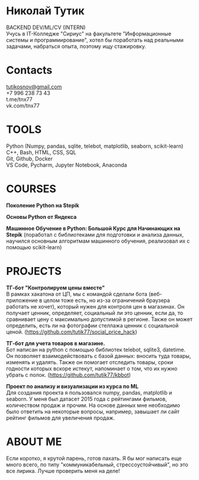 # Николай Тутик
BACKEND DEV/ML/CV (INTERN)\
Учусь в IT-Колледже "Сириус" на факультете "Информационные системы и программирование", хотел бы поработать над реальными задачами, набраться опыта, поэтому ищу стажировку.
# Contacts
tutikosnov@gmail.com\
+7 996 238 73 43\
t.me/tnx77\
vk.com/tnx77
# TOOLS
Python (Numpy, pandas, sqlite, telebot, matplotlib, seaborn, scikit-learn)\
С++, Bash, HTML, CSS, SQL\
Git, Github, Docker\
VS Code, Pycharm, Jupyter Notebook, Anaconda
# COURSES
**Поколение Python на Stepik**

**Основы Python от Яндекса**

**Машинное Обучение в Python: Большой Курс для Начинающих на Stepik** (поработал с библиотеками для подготовки и анализа данных, научился основным алгоритмам машинного обучения, реализовал их с помощью scikit-learn)
# PROJECTS
**ТГ-бот "Контролируем цены вместе"**\
В рамках хакатона от ЦП, мы с командой сделали бота (веб-приложение в целом тоже есть, но из-за ограничений браузера работать не хочет), который нужен для контроля цен в магазинах. Он получает ценник, определяет, социальный ли это ценник, если да, то сравнивает цену с максимально допустимой в регионе. Также он может определить, есть ли на фотографии стеллажа ценник с социальной ценой. (https://github.com/tutik77/social_price_hack)

**ТГ-бот для учета товаров в магазине.**\
Бот написан на python с помощью библиотек telebot, sqlite3, datetime. Он позволяет взаимодействовать с базой данных: вносить туда товары, изменять и удалять. Также он помогает отследить товары, сроки годности которых вскоре истекут, напоминает о том, что их нужно убрать с полок. (https://github.com/tutik77/kbbot)

**Проект по анализу и визуализации из курса по ML**\
Для создания проекта я пользовался numpy, pandas, matplotlib и seaborn. У меня был датасет 2015 года с рейтингами фильмов, количеством продаж и прочим. На основе данных мне необходимо было ответить на некоторые вопросы, например, завышает ли сайт рейтинг фильмов для увеличения продаж.
# ABOUT ME
Если коротко, я крутой парень, готов пахать. Я бы мог написать еще много всего, по типу "коммуникабельный, стрессоустойчивый", но это все лирика. Лучше проверить меня на деле!

